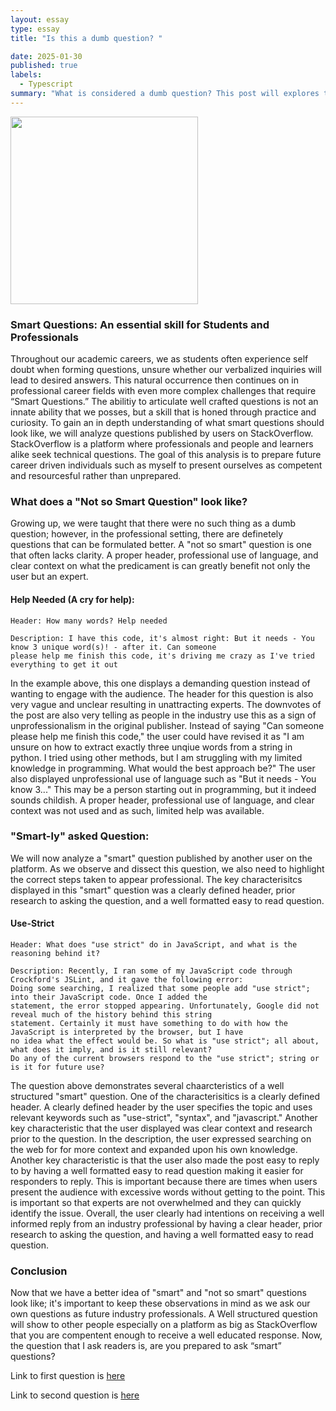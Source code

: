 ```yaml
---
layout: essay
type: essay
title: "Is this a dumb question? "

date: 2025-01-30
published: true
labels:
  - Typescript
summary: "What is considered a dumb question? This post will explores the key characteristics of well-formed intellectual questions through real world examples."
---
```


<img width="300px" 
img length ="300px"
img class="img-fluid" src="https://www.massachusettspta.org/wp-content/uploads/2019/09/questions-medium-1366x750.jpg">

### Smart Questions: An essential skill for Students and Professionals
Throughout our academic careers, we as students often experience self doubt when forming questions, unsure whether our verbalized inquiries will lead to desired answers. This natural occurrence then continues on in professional career fields with even more complex challenges that require “Smart Questions.” The abilitiy to articulate well crafted questions is not an innate ability that we  posses, but a skill that is honed through practice and curiosity. To gain an in depth understanding of what smart questions should look like, we will analyze questions published by users on StackOverflow. StackOverflow is a platform where professionals and people and learners alike seek technical questions. The goal of this analysis is to prepare future career driven individuals such as myself to present ourselves as competent and resourcesful rather than unprepared. 

### What does a "Not so Smart Question" look like?
Growing up, we were taught that there were no such thing as a dumb question; however, in the professional setting, there are definetely questions that can be formulated better. A "not so smart" question is one that often lacks clarity. A proper header, professional use of language, and clear context on what the predicament is can greatly benefit not only the user but an expert.

#### Help Needed (A cry for help):

```
Header: How many words? Help needed
 
Description: I have this code, it's almost right: But it needs - You know 3 unique word(s)! - after it. Can someone
please help me finish this code, it's driving me crazy as I've tried everything to get it out
```

In the example above, this one displays a demanding question instead of wanting to engage with the audience. The header for this question is also very vague and unclear resulting in unattracting experts. The downvotes of the post are also very telling as people in the industry use this as a sign of unprofessionalism in the original publisher. Instead of saying "Can someone please help me finish this code," the user could have revised it as "I am unsure on how to extract exactly three unqiue words from a string in python. I tried using other methods, but I am struggling with my limited knowledge in programming. What would the best approach be?" The user also displayed unprofessional use of language such as "But it needs - You know 3..." This may be a person starting out in programming, but it indeed sounds childish. A proper header, professional use of language, and clear context was not used and as such, limited help was available.

### "Smart-ly" asked Question:
We will now analyze a "smart" question published by another user on the platform. As we observe and dissect this question, we also need to highlight the correct steps taken to appear professional. The key characterisitcs displayed in this "smart" question was a clearly defined header, prior research to asking the question, and a well formatted easy to read question.

####  Use-Strict

```
Header: What does "use strict" do in JavaScript, and what is the reasoning behind it? 

Description: Recently, I ran some of my JavaScript code through Crockford's JSLint, and it gave the following error:
Doing some searching, I realized that some people add "use strict"; into their JavaScript code. Once I added the
statement, the error stopped appearing. Unfortunately, Google did not reveal much of the history behind this string
statement. Certainly it must have something to do with how the JavaScript is interpreted by the browser, but I have
no idea what the effect would be. So what is "use strict"; all about, what does it imply, and is it still relevant?
Do any of the current browsers respond to the "use strict"; string or is it for future use?
```

The question above demonstrates several chaarcteristics of a well structured "smart" question. One of the characterisitics is a clearly defined header. A clearly defined header by the user specifies the topic and uses relevant keywords such as "use-strict", "syntax", and "javascript." Another key characteristic that the user displayed was clear context and research prior to the question. In the description, the user expressed searching on the web for for more context and expanded upon his own knowledge. Another key characteristic is that the user also made the post easy to reply to by having a well formatted easy to read question making it easier for responders to reply. This is important because there are times when users present the audience with excessive words without getting to the point. This is important so that experts are not overwhelmed and they can quickly identify the issue. Overall, the user clearly had intentions on receiving a well informed reply from an industry professional by having a clear header, prior research to asking the question, and having a well formatted easy to read question.

### Conclusion
Now that we have a better idea of "smart" and "not so smart" questions look like; it's important to keep these observations in mind as we ask our own questions as future industry professionals. A Well structured question will show to other people especially on a platform as big as StackOverflow that you are compentent enough to receive a well educated response. Now, the question that I ask readers is, are you prepared to ask “smart” questions?

Link to first question is [here](https://stackoverflow.com/questions/34326288/how-many-words-help-needed)

Link to second question is [here](https://stackoverflow.com/questions/1335851/what-does-use-strict-do-in-javascript-and-what-is-the-reasoning-behind-it/1335881#1335881)
